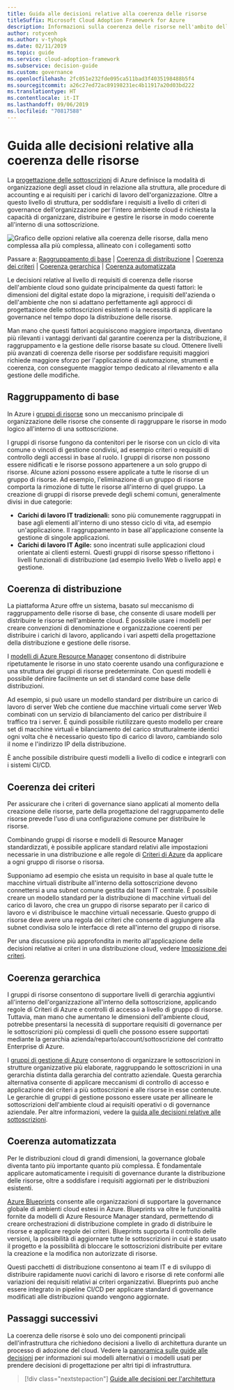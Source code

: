 ```yaml
---
title: Guida alle decisioni relative alla coerenza delle risorse
titleSuffix: Microsoft Cloud Adoption Framework for Azure
description: Informazioni sulla coerenza delle risorse nell'ambito della pianificazione di una migrazione ad Azure.
author: rotycenh
ms.author: v-tyhopk
ms.date: 02/11/2019
ms.topic: guide
ms.service: cloud-adoption-framework
ms.subservice: decision-guide
ms.custom: governance
ms.openlocfilehash: 2fc051e232fde095ca511bad3f4035198488b5f4
ms.sourcegitcommit: a26c27ed72ac89198231ec4b11917a20d03bd222
ms.translationtype: HT
ms.contentlocale: it-IT
ms.lasthandoff: 09/06/2019
ms.locfileid: "70817588"
---
```

# <a name="resource-consistency-decision-guide"></a>Guida alle decisioni relative alla coerenza delle risorse

La [progettazione delle sottoscrizioni](../subscriptions/index.md) di Azure definisce la modalità di organizzazione degli asset cloud in relazione alla struttura, alle procedure di accounting e ai requisiti per i carichi di lavoro dell'organizzazione. Oltre a questo livello di struttura, per soddisfare i requisiti a livello di criteri di governance dell'organizzazione per l'intero ambiente cloud è richiesta la capacità di organizzare, distribuire e gestire le risorse in modo coerente all'interno di una sottoscrizione.

![Grafico delle opzioni relative alla coerenza delle risorse, dalla meno complessa alla più complessa, allineato con i collegamenti sotto](../../_images/discovery-guides/discovery-guide-resource-consistency.png)

Passare a: [Raggruppamento di base](#basic-grouping) | [Coerenza di distribuzione](#deployment-consistency) | [Coerenza dei criteri](#policy-consistency) | [Coerenza gerarchica](#hierarchical-consistency) | [Coerenza automatizzata](#automated-consistency)

Le decisioni relative al livello di requisiti di coerenza delle risorse dell'ambiente cloud sono guidate principalmente da questi fattori: le dimensioni del digital estate dopo la migrazione, i requisiti dell'azienda o dell'ambiente che non si adattano perfettamente agli approcci di progettazione delle sottoscrizioni esistenti o la necessità di applicare la governance nel tempo dopo la distribuzione delle risorse.

Man mano che questi fattori acquisiscono maggiore importanza, diventano più rilevanti i vantaggi derivanti dal garantire coerenza per la distribuzione, il raggruppamento e la gestione delle risorse basate su cloud. Ottenere livelli più avanzati di coerenza delle risorse per soddisfare requisiti maggiori richiede maggiore sforzo per l'applicazione di automazione, strumenti e coerenza, con conseguente maggior tempo dedicato al rilevamento e alla gestione delle modifiche.

## <a name="basic-grouping"></a>Raggruppamento di base

In Azure i [gruppi di risorse](/azure/azure-resource-manager/resource-group-overview#resource-groups) sono un meccanismo principale di organizzazione delle risorse che consente di raggruppare le risorse in modo logico all'interno di una sottoscrizione.

I gruppi di risorse fungono da contenitori per le risorse con un ciclo di vita comune o vincoli di gestione condivisi, ad esempio criteri o requisiti di controllo degli accessi in base al ruolo. I gruppi di risorse non possono essere nidificati e le risorse possono appartenere a un solo gruppo di risorse. Alcune azioni possono essere applicate a tutte le risorse di un gruppo di risorse. Ad esempio, l'eliminazione di un gruppo di risorse comporta la rimozione di tutte le risorse all'interno di quel gruppo. La creazione di gruppi di risorse prevede degli schemi comuni, generalmente divisi in due categorie:

- **Carichi di lavoro IT tradizionali:** sono più comunemente raggruppati in base agli elementi all'interno di uno stesso ciclo di vita, ad esempio un'applicazione. Il raggruppamento in base all'applicazione consente la gestione di singole applicazioni.
- **Carichi di lavoro IT Agile:** sono incentrati sulle applicazioni cloud orientate ai clienti esterni. Questi gruppi di risorse spesso riflettono i livelli funzionali di distribuzione (ad esempio livello Web o livello app) e gestione.

## <a name="deployment-consistency"></a>Coerenza di distribuzione

La piattaforma Azure offre un sistema, basato sul meccanismo di raggruppamento delle risorse di base, che consente di usare modelli per distribuire le risorse nell'ambiente cloud. È possibile usare i modelli per creare convenzioni di denominazione e organizzazione coerenti per distribuire i carichi di lavoro, applicando i vari aspetti della progettazione della distribuzione e gestione delle risorse.

I [modelli di Azure Resource Manager](/azure/azure-resource-manager/resource-group-overview#template-deployment) consentono di distribuire ripetutamente le risorse in uno stato coerente usando una configurazione e una struttura dei gruppi di risorse predeterminate. Con questi modelli è possibile definire facilmente un set di standard come base delle distribuzioni.

Ad esempio, si può usare un modello standard per distribuire un carico di lavoro di server Web che contiene due macchine virtuali come server Web combinati con un servizio di bilanciamento del carico per distribuire il traffico tra i server. È quindi possibile riutilizzare questo modello per creare set di macchine virtuali e bilanciamento del carico strutturalmente identici ogni volta che è necessario questo tipo di carico di lavoro, cambiando solo il nome e l'indirizzo IP della distribuzione.

È anche possibile distribuire questi modelli a livello di codice e integrarli con i sistemi CI/CD.

## <a name="policy-consistency"></a>Coerenza dei criteri

Per assicurare che i criteri di governance siano applicati al momento della creazione delle risorse, parte della progettazione del raggruppamento delle risorse prevede l'uso di una configurazione comune per distribuire le risorse.

Combinando gruppi di risorse e modelli di Resource Manager standardizzati, è possibile applicare standard relativi alle impostazioni necessarie in una distribuzione e alle regole di [Criteri di Azure](/azure/governance/policy/overview) da applicare a ogni gruppo di risorse o risorsa.

Supponiamo ad esempio che esista un requisito in base al quale tutte le macchine virtuali distribuite all'interno della sottoscrizione devono connettersi a una subnet comune gestita dal team IT centrale. È possibile creare un modello standard per la distribuzione di macchine virtuali del carico di lavoro, che crea un gruppo di risorse separato per il carico di lavoro e vi distribuisce le macchine virtuali necessarie. Questo gruppo di risorse deve avere una regola dei criteri che consente di aggiungere alla subnet condivisa solo le interfacce di rete all'interno del gruppo di risorse.

Per una discussione più approfondita in merito all'applicazione delle decisioni relative ai criteri in una distribuzione cloud, vedere [Imposizione dei criteri](../policy-enforcement/index.md).

## <a name="hierarchical-consistency"></a>Coerenza gerarchica

I gruppi di risorse consentono di supportare livelli di gerarchia aggiuntivi all'interno dell'organizzazione all'interno della sottoscrizione, applicando regole di Criteri di Azure e controlli di accesso a livello di gruppo di risorse. Tuttavia, man mano che aumentano le dimensioni dell'ambiente cloud, potrebbe presentarsi la necessità di supportare requisiti di governance per le sottoscrizioni più complessi di quelli che possono essere supportati mediante la gerarchia azienda/reparto/account/sottoscrizione del contratto Enterprise di Azure.

I [gruppi di gestione di Azure](/azure/governance/management-groups) consentono di organizzare le sottoscrizioni in strutture organizzative più elaborate, raggruppando le sottoscrizioni in una gerarchia distinta dalla gerarchia del contratto aziendale. Questa gerarchia alternativa consente di applicare meccanismi di controllo di accesso e applicazione dei criteri a più sottoscrizioni e alle risorse in esse contenute. Le gerarchie di gruppi di gestione possono essere usate per allineare le sottoscrizioni dell'ambiente cloud ai requisiti operativi o di governance aziendale. Per altre informazioni, vedere la [guida alle decisioni relative alle sottoscrizioni](../subscriptions/index.md).

## <a name="automated-consistency"></a>Coerenza automatizzata

Per le distribuzioni cloud di grandi dimensioni, la governance globale diventa tanto più importante quanto più complessa. È fondamentale applicare automaticamente i requisiti di governance durante la distribuzione delle risorse, oltre a soddisfare i requisiti aggiornati per le distribuzioni esistenti.

[Azure Blueprints](/azure/governance/blueprints/overview) consente alle organizzazioni di supportare la governance globale di ambienti cloud estesi in Azure. Blueprints va oltre le funzionalità fornite da modelli di Azure Resource Manager standard, permettendo di creare orchestrazioni di distribuzione complete in grado di distribuire le risorse e applicare regole dei criteri. Blueprints supporta il controllo delle versioni, la possibilità di aggiornare tutte le sottoscrizioni in cui è stato usato il progetto e la possibilità di bloccare le sottoscrizioni distribuite per evitare la creazione e la modifica non autorizzate di risorse.

Questi pacchetti di distribuzione consentono ai team IT e di sviluppo di distribuire rapidamente nuovi carichi di lavoro e risorse di rete conformi alle variazioni dei requisiti relativi ai criteri organizzativi. Blueprints può anche essere integrato in pipeline CI/CD per applicare standard di governance modificati alle distribuzioni quando vengono aggiornate.

## <a name="next-steps"></a>Passaggi successivi

La coerenza delle risorse è solo uno dei componenti principali dell'infrastruttura che richiedono decisioni a livello di architettura durante un processo di adozione del cloud. Vedere la [panoramica sulle guide alle decisioni](../index.md) per informazioni sui modelli alternativi o i modelli usati per prendere decisioni di progettazione per altri tipi di infrastruttura.

> [!div class="nextstepaction"]
> [Guide alle decisioni per l'architettura](../index.md)
